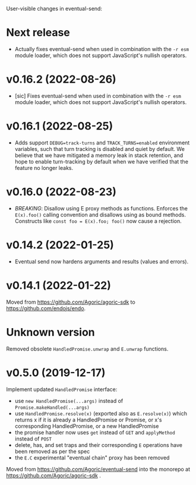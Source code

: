 User-visible changes in eventual-send:

# Next release

- Actually fixes eventual-send when used in combination with the `-r esm`
  module loader, which does not support JavaScript's nullish operators.

# v0.16.2 (2022-08-26)

- [sic] Fixes eventual-send when used in combination with the `-r esm` module
  loader, which does not support JavaScript's nullish operators.

# v0.16.1 (2022-08-25)

- Adds support `DEBUG=track-turns` and `TRACK_TURNS=enabled` environment
  variables, such that turn tracking is disabled and quiet by default.
  We believe that we have mitigated a memory leak in stack retention, and hope
  to enable turn-tracking by default when we have verified that the feature no
  longer leaks.

# v0.16.0 (2022-08-23)

- *BREAKING*: Disallow using E proxy methods as functions.
  Enforces the `E(x).foo()` calling convention and disallows using as bound
  methods. Constructs like `const foo = E(x).foo; foo()` now cause a rejection.

# v0.14.2 (2022-01-25)

- Eventual send now hardens arguments and results (values and errors).


# v0.14.1 (2022-01-22)

Moved from https://github.com/Agoric/agoric-sdk to
https://github.com/endojs/endo.


# Unknown version

Removed obsolete `HandledPromise.unwrap` and `E.unwrap` functions.


# v0.5.0 (2019-12-17)

Implement updated `HandledPromise` interface:

- use `new HandledPromise(...args)` instead of `Promise.makeHandled(...args)`
- use `HandledPromise.resolve(x)` (exported also as `E.resolve(x)`) which
  returns x if it is already a HandledPromise or Promise, or x's corresponding
  HandledPromise, or a new HandledPromise
- the promise handler now uses `get` instead of `GET` and `applyMethod` instead of `POST`
- delete, has, and set traps and their corresponding `E` operations have been removed as per the spec
- the `E.C` experimental "eventual chain" proxy has been removed

Moved from https://github.com/Agoric/eventual-send into the monorepo at
https://github.com/Agoric/agoric-sdk .
